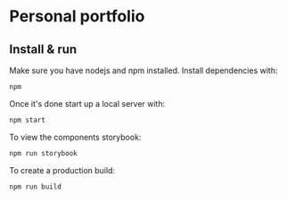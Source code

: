 # Personal portfolio

## Install & run

Make sure you have nodejs and npm installed. Install dependencies with:

```bash
npm
```

Once it's done start up a local server with:

```bash
npm start
```

To view the components storybook:

```bash
npm run storybook
```

To create a production build:

```bash
npm run build
```
